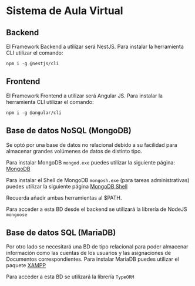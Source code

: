 # Sistema de Aula Virtual

## Backend

El Framework Backend a utilizar será NestJS. Para instalar la herramienta CLI
utilizar el comando:

```
npm i -g @nestjs/cli
```

## Frontend

El Framework Frontend a utilizar será Angular JS. Para instalar la herramienta
CLI utilizar el comando:

```
npm i -g @angular/cli
```

## Base de datos NoSQL (MongoDB)

Se optó por una base de datos no relacional debido a su facilidad para
almacenar grandes volúmenes de datos de distinto tipo.

Para instalar MongoDB `mongod.exe` puedes utilizar la siguiente página:
[MongoDB](https://www.mongodb.com/try/download/community)

Para instalar el Shell de MongoDB `mongosh.exe` (para tareas administrativas)
puedes utilizar la siguiente página
[MongoDB Shell](https://www.mongodb.com/try/download/shell)

Recuerda añadir ambas herramientas al $PATH.

Para acceder a esta BD desde el backend se utilizará la librería de NodeJS
`mongoose`

## Base de datos SQL (MariaDB)

Por otro lado se necesitará una BD de tipo relacional para poder almacenar
información como las cuentas de los usuarios y las asignaciones de Documentos
correspondientes. Para instalar MariaDB puedes utilizar el paquete 
[XAMPP](https://www.apachefriends.org/download.html)

Para acceder a esta BD se utilizará la librería `TypeORM`

